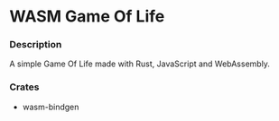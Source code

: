 # WASM Game Of Life

### Description
A simple Game Of Life made with Rust, JavaScript and WebAssembly.

### Crates
- wasm-bindgen
